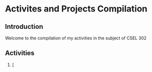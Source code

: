 # Activites and Projects Compilation

## Introduction
Welcome to the compilation of my activities in the subject of CSEL 302

## Activities
1. [
